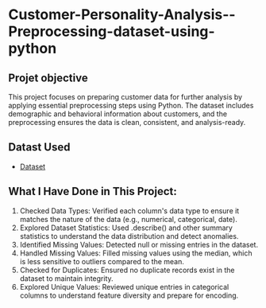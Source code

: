 # Customer-Personality-Analysis--Preprocessing-dataset-using-python
## Projet objective
This project focuses on preparing customer data for further analysis by applying essential preprocessing steps using Python. The dataset includes demographic and behavioral information about customers, and the preprocessing ensures the data is clean, consistent, and analysis-ready.

## Datast Used
- <a href="[(https://github.com/Shifanaks/Customer-Personality-Analysis-Preprocessing--python/blob/main/Customer%20Personality%20Analysis.csv)]">Dataset</a>

## What I Have Done in This Project:
 1. Checked Data Types: Verified each column's data type to ensure it matches the nature of the data (e.g., numerical, categorical, date).
 2. Explored Dataset Statistics: Used .describe() and other summary statistics to understand the data distribution and detect anomalies.
 3. Identified Missing Values: Detected null or missing entries in the dataset.
 4. Handled Missing Values: Filled missing values using the median, which is less sensitive to outliers compared to the mean.
 5. Checked for Duplicates: Ensured no duplicate records exist in the dataset to maintain integrity.
 6. Explored Unique Values: Reviewed unique entries in categorical columns to understand feature diversity and prepare for encoding.


